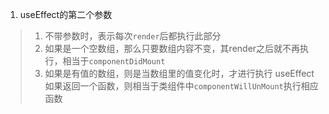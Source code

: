 1. useEffect的第二个参数
> 1. 不带参数时，表示每次`render`后都执行此部分
> 2. 如果是一个空数组，那么只要数组内容不变，其render之后就不再执行，相当于`componentDidMount`
> 3. 如果是有值的数组，则是当数组里的值变化时，才进行执行
useEffect如果返回一个函数，则相当于类组件中`componentWillUnMount`执行相应函数